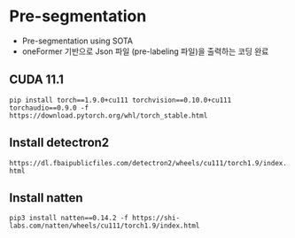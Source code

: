 # Pre-segmentation
- Pre-segmentation using SOTA
- oneFormer 기반으로 Json 파일 (pre-labeling 파일)을 출력하는 코딩 완료

## CUDA 11.1
``` pip install torch==1.9.0+cu111 torchvision==0.10.0+cu111 torchaudio==0.9.0 -f https://download.pytorch.org/whl/torch_stable.html ```

## Install detectron2
``` https://dl.fbaipublicfiles.com/detectron2/wheels/cu111/torch1.9/index.html ```

## Install natten
``` pip3 install natten==0.14.2 -f https://shi-labs.com/natten/wheels/cu111/torch1.9/index.html ```
